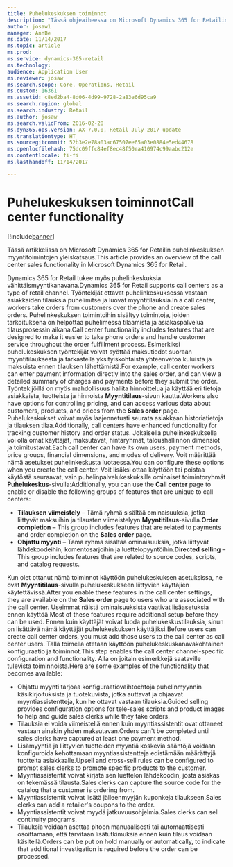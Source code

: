 ```yaml
---
title: Puhelukeskuksen toiminnot
description: "Tässä ohjeaiheessa on Microsoft Dynamics 365 for Retailin puhelinkeskuksen myyntitoimintojen yleiskatsaus."
author: josaw1
manager: AnnBe
ms.date: 11/14/2017
ms.topic: article
ms.prod: 
ms.service: dynamics-365-retail
ms.technology: 
audience: Application User
ms.reviewer: josaw
ms.search.scope: Core, Operations, Retail
ms.custom: 16361
ms.assetid: c8ed2ba4-8d06-4d99-9728-2a83e6d95ca9
ms.search.region: global
ms.search.industry: Retail
ms.author: josaw
ms.search.validFrom: 2016-02-28
ms.dyn365.ops.version: AX 7.0.0, Retail July 2017 update
ms.translationtype: HT
ms.sourcegitcommit: 52b3e2e78a03ac67507ee65a03e0884e5ed44678
ms.openlocfilehash: 75dc09ffc84ef8ec48f50ea410974c99aabc212e
ms.contentlocale: fi-fi
ms.lasthandoff: 11/14/2017

---
```


# <a name="call-center-functionality"></a><span data-ttu-id="64c31-103">Puhelukeskuksen toiminnot</span><span class="sxs-lookup"><span data-stu-id="64c31-103">Call center functionality</span></span>

[!include[banner](includes/banner.md)]


<span data-ttu-id="64c31-104">Tässä artikkelissa on Microsoft Dynamics 365 for Retailin puhelinkeskuksen myyntitoimintojen yleiskatsaus.</span><span class="sxs-lookup"><span data-stu-id="64c31-104">This article provides an overview of the call center sales functionality in Microsoft Dynamics 365 for Retail.</span></span>

<span data-ttu-id="64c31-105">Dynamics 365 for Retail tukee myös puhelinkeskuksia vähittäismyyntikanavana.</span><span class="sxs-lookup"><span data-stu-id="64c31-105">Dynamics 365 for Retail supports call centers as a type of retail channel.</span></span> <span data-ttu-id="64c31-106">Työntekijät ottavat puhelinkeskuksessa vastaan asiakkaiden tilauksia puhelimitse ja luovat myyntitilauksia.</span><span class="sxs-lookup"><span data-stu-id="64c31-106">In a call center, workers take orders from customers over the phone and create sales orders.</span></span> <span data-ttu-id="64c31-107">Puhelinkeskuksen toimintoihin sisältyy toimintoja, joiden tarkoituksena on helpottaa puhelimessa tilaamista ja asiakaspalvelua tilausprosessin aikana.</span><span class="sxs-lookup"><span data-stu-id="64c31-107">Call center functionality includes features that are designed to make it easier to take phone orders and handle customer service throughout the order fulfillment process.</span></span> <span data-ttu-id="64c31-108">Esimerkiksi puhelukeskuksen työntekijät voivat syöttää maksutiedot suoraan myyntitilauksesta ja tarkastella yksityiskohtaista yhteenvetoa kuluista ja maksuista ennen tilauksen lähettämistä.</span><span class="sxs-lookup"><span data-stu-id="64c31-108">For example, call center workers can enter payment information directly into the sales order, and can view a detailed summary of charges and payments before they submit the order.</span></span> <span data-ttu-id="64c31-109">Työntekijöillä on myös mahdollisuus hallita hinnoittelua ja käyttää eri tietoja asiakkaista, tuotteista ja hinnoista **Myyntitilaus**-sivun kautta.</span><span class="sxs-lookup"><span data-stu-id="64c31-109">Workers also have options for controlling pricing, and can access various data about customers, products, and prices from the **Sales order** page.</span></span> <span data-ttu-id="64c31-110">Puhelukeskukset voivat myös laajennetusti seurata asiakkaan historiatietoja ja tilauksen tilaa.</span><span class="sxs-lookup"><span data-stu-id="64c31-110">Additionally, call centers have enhanced functionality for tracking customer history and order status.</span></span> <span data-ttu-id="64c31-111">Jokaisella puhelinkeskuksella voi olla omat käyttäjät, maksutavat, hintaryhmät, taloushallinnon dimensiot ja toimitustavat.</span><span class="sxs-lookup"><span data-stu-id="64c31-111">Each call center can have its own users, payment methods, price groups, financial dimensions, and modes of delivery.</span></span> <span data-ttu-id="64c31-112">Voit määrittää nämä asetukset puhelinkeskusta luotaessa.</span><span class="sxs-lookup"><span data-stu-id="64c31-112">You can configure these options when you create the call center.</span></span> <span data-ttu-id="64c31-113">Voit lisäksi ottaa käyttöön tai poistaa käytöstä seuraavat, vain puhelinpalvelukeskuksille ominaiset toimintoryhmät **Puhelukeskus**-sivulla:</span><span class="sxs-lookup"><span data-stu-id="64c31-113">Additionally, you can use the **Call center** page to enable or disable the following groups of features that are unique to call centers:</span></span>

-   <span data-ttu-id="64c31-114">**Tilauksen viimeistely** – Tämä ryhmä sisältää ominaisuuksia, jotka liittyvät maksuihin ja tilausten viimeistelyyn **Myyntitilaus**-sivulla.</span><span class="sxs-lookup"><span data-stu-id="64c31-114">**Order completion** – This group includes features that are related to payments and order completion on the **Sales order** page.</span></span>
-   <span data-ttu-id="64c31-115">**Ohjattu myynti** – Tämä ryhmä sisältää ominaisuuksia, jotka liittyvät lähdekoodeihin, komentosarjoihin ja luettelopyyntöihin.</span><span class="sxs-lookup"><span data-stu-id="64c31-115">**Directed selling** – This group includes features that are related to source codes, scripts, and catalog requests.</span></span>

<span data-ttu-id="64c31-116">Kun olet ottanut nämä toiminnot käyttöön puhelukeskuksen asetuksissa, ne ovat **Myyntitilaus**-sivulla puhelukeskukseen liittyvien käyttäjien käytettävissä.</span><span class="sxs-lookup"><span data-stu-id="64c31-116">After you enable these features in the call center settings, they are available on the **Sales order** page to users who are associated with the call center.</span></span> <span data-ttu-id="64c31-117">Useimmat näistä ominaisuuksista vaativat lisäasetuksia ennen käyttöä.</span><span class="sxs-lookup"><span data-stu-id="64c31-117">Most of these features require additional setup before they can be used.</span></span> <span data-ttu-id="64c31-118">Ennen kuin käyttäjät voivat luoda puhelukeskustilauksia, sinun on lisättävä nämä käyttäjät puhelukeskuksen käyttäjiksi.</span><span class="sxs-lookup"><span data-stu-id="64c31-118">Before users can create call center orders, you must add those users to the call center as call center users.</span></span> <span data-ttu-id="64c31-119">Tällä toimella otetaan käyttöön puhelukeskuskanavakohtainen konfiguraatio ja toiminnot.</span><span class="sxs-lookup"><span data-stu-id="64c31-119">This step enables the call center channel-specific configuration and functionality.</span></span> <span data-ttu-id="64c31-120">Alla on joitain esimerkkejä saataville tulevista toiminnoista.</span><span class="sxs-lookup"><span data-stu-id="64c31-120">Here are some examples of the functionality that becomes available:</span></span>

-   <span data-ttu-id="64c31-121">Ohjattu myynti tarjoaa konfiguraatiovaihtoehtoja puhelinmyynnin käsikirjoituksista ja tuotekuvista, jotka auttavat ja ohjaavat myyntiassistentteja, kun he ottavat vastaan tilauksia.</span><span class="sxs-lookup"><span data-stu-id="64c31-121">Guided selling provides configuration options for tele-sales scripts and product images to help and guide sales clerks while they take orders.</span></span>
-   <span data-ttu-id="64c31-122">Tilauksia ei voida viimeistellä ennen kuin myyntiassistentit ovat ottaneet vastaan ainakin yhden maksutavan.</span><span class="sxs-lookup"><span data-stu-id="64c31-122">Orders can't be completed until sales clerks have captured at least one payment method.</span></span>
-   <span data-ttu-id="64c31-123">Lisämyyntiä ja liittyvien tuotteiden myyntiä koskevia sääntöjä voidaan konfiguroida kehottamaan myyntiassistentteja edistämään määrättyjä tuotteita asiakkaalle.</span><span class="sxs-lookup"><span data-stu-id="64c31-123">Upsell and cross-sell rules can be configured to prompt sales clerks to promote specific products to the customer.</span></span>
-   <span data-ttu-id="64c31-124">Myyntiassistentit voivat kirjata sen luettelon lähdekoodin, josta asiakas on tekemässä tilausta.</span><span class="sxs-lookup"><span data-stu-id="64c31-124">Sales clerks can capture the source code for the catalog that a customer is ordering from.</span></span>
-   <span data-ttu-id="64c31-125">Myyntiassistentit voivat lisätä jälleenmyyjän kuponkeja tilaukseen.</span><span class="sxs-lookup"><span data-stu-id="64c31-125">Sales clerks can add a retailer's coupons to the order.</span></span>
-   <span data-ttu-id="64c31-126">Myyntiassistentit voivat myydä jatkuvuusohjelmia.</span><span class="sxs-lookup"><span data-stu-id="64c31-126">Sales clerks can sell continuity programs.</span></span>
-   <span data-ttu-id="64c31-127">Tilauksia voidaan asettaa pitoon manuaalisesti tai automaattisesti osoittamaan, että tarvitaan lisätutkimuksia ennen kuin tilaus voidaan käsitellä.</span><span class="sxs-lookup"><span data-stu-id="64c31-127">Orders can be put on hold manually or automatically, to indicate that additional investigation is required before the order can be processed.</span></span>





